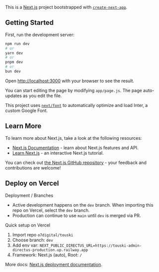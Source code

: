 This is a [Next.js](https://nextjs.org/) project bootstrapped with [`create-next-app`](https://github.com/vercel/next.js/tree/canary/packages/create-next-app).

## Getting Started

First, run the development server:

```bash
npm run dev
# or
yarn dev
# or
pnpm dev
# or
bun dev
```

Open [http://localhost:3000](http://localhost:3000) with your browser to see the result.

You can start editing the page by modifying `app/page.js`. The page auto-updates as you edit the file.

This project uses [`next/font`](https://nextjs.org/docs/basic-features/font-optimization) to automatically optimize and load Inter, a custom Google Font.

## Learn More

To learn more about Next.js, take a look at the following resources:

- [Next.js Documentation](https://nextjs.org/docs) - learn about Next.js features and API.
- [Learn Next.js](https://nextjs.org/learn) - an interactive Next.js tutorial.

You can check out [the Next.js GitHub repository](https://github.com/vercel/next.js/) - your feedback and contributions are welcome!

## Deploy on Vercel

Deployment / Branches
- Active development happens on the `dev` branch. When importing this repo on Vercel, select the `dev` branch.
- Production can continue to use `main` until `dev` is merged via PR.

Quick setup on Vercel
1. Import repo `o7digital/touski`
2. Choose branch: `dev`
3. Add env var: `NEXT_PUBLIC_DIRECTUS_URL=https://touski-admin-directus-production.up.railway.app`
4. Framework: Next.js (auto), Root: `/`

More docs: [Next.js deployment documentation](https://nextjs.org/docs/deployment).
